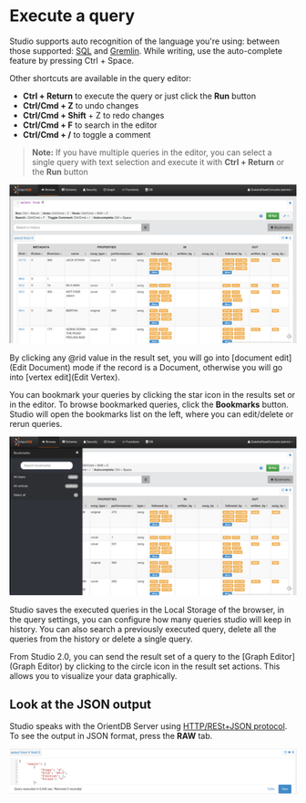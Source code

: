 # Execute a query

Studio supports auto recognition of the language you're using: between those supported: [SQL](https://github.com/orientechnologies/orientdb/wiki/SQL) and [Gremlin](https://github.com/orientechnologies/orientdb/wiki/Gremlin). 
While writing, use the auto-complete feature by pressing Ctrl + Space.

Other shortcuts are available in the query editor:

* **Ctrl + Return** to execute the query or just click the **Run** button
* **Ctrl/Cmd + Z** to undo changes
* **Ctrl/Cmd + Shift** + Z  to redo changes
* **Ctrl/Cmd + F** to search in the editor
* **Ctrl/Cmd + /** to toggle a comment

> **Note:**
> If you have multiple queries in the editor, you can select a single query with text selection and execute it with **Ctrl + Return** or the **Run** button

![Query result](images/browse.png)

By clicking any @rid value in the result set, you will go into [document edit](Edit Document) mode if the record is a Document, otherwise you will go into [vertex edit](Edit Vertex).

You can bookmark your queries by clicking the star icon in the results set or in the editor.
To browse bookmarked queries, click the **Bookmarks** button. Studio will open the bookmarks list on the left, where you can edit/delete or rerun queries.

![Bookmarks](images/bookmarks.png)

Studio saves the executed queries in the Local Storage of the browser, in the query settings, you can configure how many queries studio will keep in history. 
You can also search a previously executed query, delete all the queries from the history or delete a single query.

From Studio 2.0, you can send the result set of a query to the [Graph Editor](Graph Editor) by clicking to the circle icon in the result set actions. This allows you to visualize your data graphically.

## Look at the JSON output

Studio speaks with the OrientDB Server using [HTTP/RESt+JSON protocol](https://github.com/orientechnologies/orientdb/wiki/OrientDB-REST). To see the output in JSON format, press the **RAW** tab.

![Query result](images/resultRaw.png)